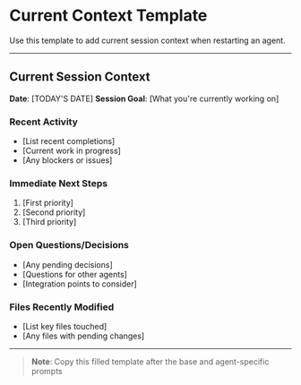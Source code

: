 # Current Context Template

Use this template to add current session context when restarting an agent.

---

## Current Session Context

**Date**: [TODAY'S DATE]
**Session Goal**: [What you're currently working on]

### Recent Activity

- [List recent completions]
- [Current work in progress]
- [Any blockers or issues]

### Immediate Next Steps

1. [First priority]
2. [Second priority]
3. [Third priority]

### Open Questions/Decisions

- [Any pending decisions]
- [Questions for other agents]
- [Integration points to consider]

### Files Recently Modified

- [List key files touched]
- [Any files with pending changes]

---

> **Note**: Copy this filled template after the base and agent-specific prompts
